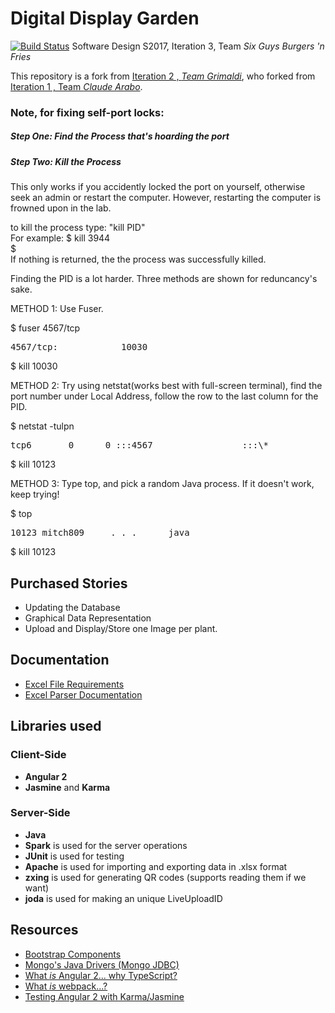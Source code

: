 # Digital Display Garden
[![Build Status](https://travis-ci.org/UMM-CSci-3601-S17/digital-display-garden-iteration-3-sixguysburgers-fries.svg?branch=master)](https://travis-ci.org/UMM-CSci-3601-S17/digital-display-garden-iteration-3-sixguysburgers-fries/branches)
Software Design S2017, Iteration 3, Team _Six Guys Burgers 'n Fries_ 

This repository is a fork from [Iteration 2 , _Team Grimaldi_](https://github.com/UMM-CSci-3601-S17/digital-display-garden-iteration-2-grimaldi), who forked from [Iteration 1 , Team _Claude Arabo_](https://github.com/UMM-CSci-3601-S17/digital-display-garden-iteration-1-claudearabo).

### Note, for fixing self-port locks:  
##### Step One: Find the Process that's hoarding the port
##### Step Two: Kill the Process

This only works if you accidently locked the port on yourself, otherwise seek an admin or restart the computer. However, restarting the computer is frowned upon in the lab.

to kill the process type: "kill PID"  
For example:
$ kill 3944  
$  
If nothing is returned, the the process was successfully killed.

Finding the PID is a lot harder. Three methods are shown for reduncancy's sake.

METHOD 1: Use Fuser.

$ fuser 4567/tcp  
<pre>4567/tcp:            10030</pre>  
$ kill 10030

METHOD 2: Try using netstat(works best with full-screen terminal), find the port number under Local Address, follow the row to the last column for the PID.

$ netstat -tulpn  
<pre>tcp6       0      0 :::4567                 :::\*                    LISTEN      10123/java</pre>  
$ kill 10123

METHOD 3: Type top, and pick a random Java process. If it doesn't work, keep trying!

$ top   
<pre>10123 mitch809     . . .      java</pre>  
$ kill 10123


## Purchased Stories
* Updating the Database
* Graphical Data Representation
* Upload and Display/Store one Image per plant.

## Documentation
* [Excel File Requirements](Documentation/ExcelFileRequirements.md)  
* [Excel Parser Documentation](Documentation/ExcelParser.md) 



## Libraries used
### Client-Side
* **Angular 2**
* **Jasmine** and **Karma** 

### Server-Side
* **Java** 
* **Spark** is used for the server operations
* **JUnit** is used for testing
* **Apache** is used for importing and exporting data in .xlsx format
* **zxing** is used for generating QR codes (supports reading them if we want) 
* **joda** is used for making an unique LiveUploadID


## Resources

- [Bootstrap Components][bootstrap]
- [Mongo's Java Drivers (Mongo JDBC)][mongo-jdbc]
- [What _is_ Angular 2... why TypeScript?][angular-2]
- [What _is_ webpack...?][whats-webpack]
- [Testing Angular 2 with Karma/Jasmine][angular2-karma-jasmine]

[angular-2]: https://www.infoq.com/articles/Angular2-TypeScript-High-Level-Overview
[angular2-karma-jasmine]: http://twofuckingdevelopers.com/2016/01/testing-angular-2-with-karma-and-jasmine/
[labtasks]: LABTASKS.md
[travis]: https://travis-ci.org/
[whats-webpack]: https://webpack.github.io/docs/what-is-webpack.html
[bootstrap]: https://getbootstrap.com/components/ 
[mongo-jdbc]: https://docs.mongodb.com/ecosystem/drivers/java/ 

